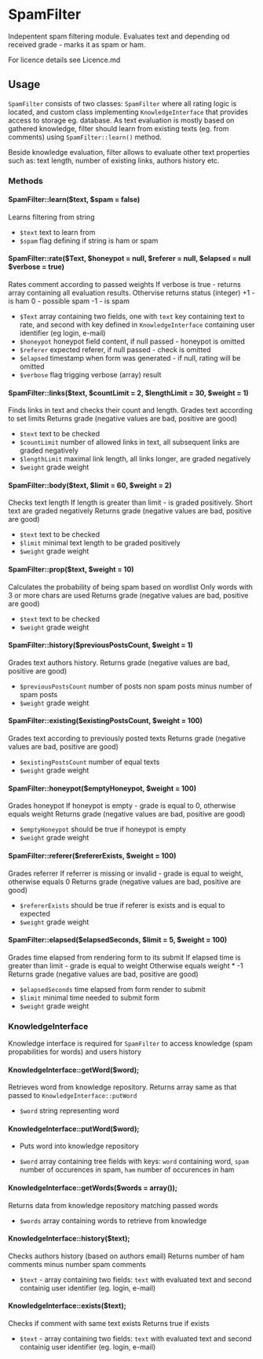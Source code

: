 # SpamFilter

Indepentent spam filtering module.
Evaluates text and depending od received grade - marks it as spam or ham.

For licence details see Licence.md

## Usage

``SpamFilter`` consists of two classes: ``SpamFilter`` where all rating logic is located, and custom class implementing ``KnowledgeInterface`` that provides access to storage eg. database.
As text evaluation is mostly based on gathered knowledge, filter should learn from existing texts (eg. from comments) using ``SpamFilter::learn()`` method.

Beside knowledge evaluation, filter allows to evaluate other text properties such as: text length, number of existing links, authors history etc.

### Methods

#### SpamFilter::learn($text, $spam = false)

Learns filtering from string

* ``$text`` text to learn from
* ``$spam`` flag defining if string is ham or spam


#### SpamFilter::rate($Text, $honeypot = null, $referer = null, $elapsed = null $verbose = true)

Rates comment according to passed weights
If verbose is true - returns array containing all evaluation results.
Othervise returns status (integer)
+1 - is ham
 0  - possible spam
-1 - is spam

* ``$Text`` array containing two fields, one with ``text`` key containing text to rate, and second with key defined in ``KnowledgeInterface`` containing user identifier (eg login, e-mail)
* ``$honeypot`` honeypot field content, if null passed - honeypot is omitted
* ``$referer`` expected referer, if null passed - check is omitted
* ``$elapsed`` timestamp when form was generated - if null, rating will be omitted
* ``$verbose`` flag trigging verbose (array) result


#### SpamFilter::links($text, $countLimit = 2, $lengthLimit = 30, $weight = 1)

Finds links in text and checks their count and length.
Grades text according to set limits
Returns grade (negative values are bad, positive are good)

* ``$text`` text to be checked
* ``$countLimit`` number of allowed links in text, all subsequent links are graded negatively
* ``$lengthLimit`` maximal link length, all links longer, are graded negatively
* ``$weight`` grade weight


#### SpamFilter::body($text, $limit = 60, $weight = 2)

Checks text length
If length is greater than limit - is graded positively.
Short text are graded negatively
Returns grade (negative values are bad, positive are good)

* ``$text`` text to be checked
* ``$limit`` minimal text length to be graded positively
* ``$weight`` grade weight


#### SpamFilter::prop($text, $weight = 10)

Calculates the probability of being spam based on wordlist
Only words with 3 or more chars are used
Returns grade (negative values are bad, positive are good)

* ``$text`` text to be checked
* ``$weight`` grade weight


#### SpamFilter::history($previousPostsCount, $weight = 1)

Grades text authors history.
Returns grade (negative values are bad, positive are good)

* ``$previousPostsCount`` number of posts non spam posts minus number of spam posts
* ``$weight`` grade weight


#### SpamFilter::existing($existingPostsCount, $weight = 100)

Grades text according to previously posted texts
Returns grade (negative values are bad, positive are good)

* ``$existingPostsCount`` number of equal texts
* ``$weight`` grade weight


#### SpamFilter::honeypot($emptyHoneypot, $weight = 100)

Grades honeypot
If honeypot is empty - grade is equal to 0, otherwise equals weight
Returns grade (negative values are bad, positive are good)

* ``$emptyHoneypot`` should be true if honeypot is empty
* ``$weight`` grade weight


#### SpamFilter::referer($refererExists, $weight = 100)

Grades referrer
If referrer is missing or invalid - grade is equal to weight, otherwise equals 0
Returns grade (negative values are bad, positive are good)

* ``$refererExists`` should be true if referer is exists and is equal to expected
* ``$weight`` grade weight


#### SpamFilter::elapsed($elapsedSeconds, $limit = 5, $weight = 100)

Grades time elapsed from rendering form to its submit
If elapsed time is greater than limit - grade is equal to weight
Otherwise equals weight * -1
Returns grade (negative values are bad, positive are good)

* ``$elapsedSeconds`` time elapsed from form render to submit
* ``$limit`` minimal time needed to submit form
* ``$weight`` grade weight


### KnowledgeInterface

Knowledge interface is required for ``SpamFilter`` to access knowledge (spam propabilities for words) and users history

#### KnowledgeInterface::getWord($word);

Retrieves word from knowledge repository.
Returns array same as that passed to ``KnowledgeInterface::putWord``

* ``$word`` string representing word


#### KnowledgeInterface::putWord($word);
* Puts word into knowledge repository

* ``$word`` array containing tree fields with keys: ``word`` containing word, ``spam`` number of occurences in spam, ``ham`` number of occurences in ham


#### KnowledgeInterface::getWords($words = array());

Returns data from knowledge repository matching passed words

* ``$words`` array containing words to retrieve from knowledge


#### KnowledgeInterface::history($text);

Checks authors history (based on authors email)
Returns number of ham comments minus number spam comments

* ``$text`` - array containing two fields: ``text`` with evaluated text and second containig user identifier (eg. login, e-mail)


#### KnowledgeInterface::exists($text);

Checks if comment with same text exists
Returns true if exists

* ``$text`` - array containing two fields: ``text`` with evaluated text and second containig user identifier (eg. login, e-mail)

